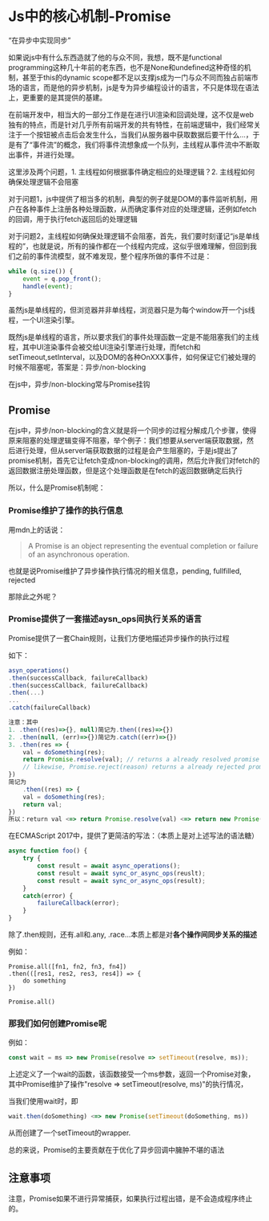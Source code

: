 <!--
.. title: js中的promise机制
.. slug: jszhong-de-promiseji-zhi
.. date: 2021-03-23 11:18:42 UTC+08:00
.. tags: 
.. category: 
.. link: 
.. description: 
.. type: text
-->

# Js中的核心机制-Promise

“在异步中实现同步”

如果说js中有什么东西造就了他的与众不同，我想，既不是functional programming这种几十年前的老东西，也不是None和undefined这种奇怪的机制，甚至于this的dynamic scope都不足以支撑js成为一门与众不同而独占前端市场的语言，而是他的异步机制，js是专为异步编程设计的语言，不只是体现在语法上，更重要的是其提供的基建。

在前端开发中，相当大的一部分工作是在进行UI渲染和回调处理，这不仅是web独有的特点，而是针对几乎所有前端开发的共有特性，在前端逻辑中，我们经常关注于一个按钮被点击后会发生什么，当我们从服务器中获取数据后要干什么...，于是有了“事件流”的概念，我们将事件流想象成一个队列，主线程从事件流中不断取出事件，并进行处理。

这里涉及两个问题，1. 主线程如何根据事件确定相应的处理逻辑？2. 主线程如何确保处理逻辑不会阻塞

对于问题1，js中提供了相当多的机制，典型的例子就是DOM的事件监听机制，用户在各种事件上注册各种处理函数，从而确定事件对应的处理逻辑，还例如fetch的回调，用于执行fetch返回后的处理逻辑

对于问题2，主线程如何确保处理逻辑不会阻塞，首先，我们要时刻谨记“js是单线程的”，也就是说，所有的操作都在一个线程内完成，这似乎很难理解，但回到我们之前的事件流模型，就不难发现，整个程序所做的事件不过是：

```javascript
while (q.size()) {
	event = q.pop_front();
	handle(event);
}
```

虽然js是单线程的，但浏览器并非单线程，浏览器只是为每个window开一个js线程，一个UI渲染引擎。

既然js是单线程的语言，所以要求我们的事件处理函数一定是不能阻塞我们的主线程，其中UI渲染事件会被交给UI渲染引擎进行处理，而fetch和setTimeout,setInterval，以及DOM的各种OnXXX事件，如何保证它们被处理的时候不阻塞呢，答案是：异步/non-blocking

在js中，异步/non-blocking常与Promise挂钩

## Promise

在js中，异步/non-blocking的含义就是将一个同步的过程分解成几个步骤，使得原来阻塞的处理逻辑变得不阻塞，举个例子：我们想要从server端获取数据，然后进行处理，但从server端获取数据的过程是会产生阻塞的，于是js提出了promise机制，首先它让fetch变成non-blocking的调用，然后允许我们对fetch的返回数据注册处理函数，但是这个处理函数是在fetch的返回数据确定后执行

所以，什么是Promise机制呢：

### Promise维护了操作的执行信息

用mdn上的话说：

> A Promise is an object representing the eventual completion or failure of an asynchronous operation.

也就是说Promise维护了异步操作执行情况的相关信息，pending, fullfilled, rejected

那除此之外呢？

### Promise提供了一套描述aysn_ops间执行关系的语言

Promise提供了一套Chain规则，让我们方便地描述异步操作的执行过程

如下：

```javascript
asyn_operations()
.then(successCallback, failureCallback)
.then(successCallback, failureCallback)
.then(...)
...
.catch(failureCallback)

注意：其中
1. .then((res)=>{}, null)简记为.then((res)=>{})
2. .then(null, (err)=>{})简记为.catch((err)=>{})
3. .then(res => {
	val = doSomething(res);
    return Promise.resolve(val); // returns a already resolved promise
    // likewise, Promise.reject(reason) returns a already rejected promise
})
简记为
    .then((res) => {
  	val = doSomething(res);
    return val;
})
所以：return val <=> return Promise.resolve(val) <=> return new Promise(resolve => resolve(val))
```

在ECMAScript 2017中，提供了更简洁的写法：（本质上是对上述写法的语法糖）

```javascript
async function foo() {
	try {
		const result = await async_operations();
		const result = await sync_or_async_ops(reuslt); 
		const result = await sync_or_async_ops(result); 
	}
	catch(error) {
		failureCallback(error);
	}
}
```

除了.then规则，还有.all和.any, .race...本质上都是对**各个操作间同步关系的描述**

例如：

```
Promise.all([fn1, fn2, fn3, fn4])
.then(([res1, res2, res3, res4]) => {
	do something
})

Promise.all()
```

### 那我们如何创建Promise呢

例如：

```javascript
const wait = ms => new Promise(resolve => setTimeout(resolve, ms));
```

上述定义了一个wait的函数，该函数接受一个ms参数，返回一个Promise对象，其中Promise维护了操作"resolve => setTimeout(resolve, ms)"的执行情况，

当我们使用wait时，即

```javascript
wait.then(doSomething) <=> new Promise(setTimeout(doSomething, ms))
```

从而创建了一个setTimeout的wrapper.



总的来说，Promise的主要贡献在于优化了异步回调中臃肿不堪的语法

## 注意事项

注意，Promise如果不进行异常捕获，如果执行过程出错，是不会造成程序终止的。
